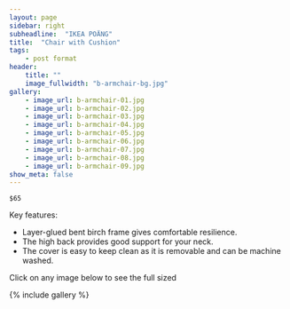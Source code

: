 ```yaml
---
layout: page
sidebar: right
subheadline:  "IKEA POÄNG"
title:  "Chair with Cushion"
tags:
    - post format
header:
    title: ""
    image_fullwidth: "b-armchair-bg.jpg"
gallery:
    - image_url: b-armchair-01.jpg
    - image_url: b-armchair-02.jpg
    - image_url: b-armchair-03.jpg
    - image_url: b-armchair-04.jpg
    - image_url: b-armchair-05.jpg
    - image_url: b-armchair-06.jpg
    - image_url: b-armchair-07.jpg
    - image_url: b-armchair-08.jpg
    - image_url: b-armchair-09.jpg
show_meta: false
---
```

`$65`

Key features:

- Layer-glued bent birch frame gives comfortable resilience.
- The high back provides good support for your neck.
- The cover is easy to keep clean as it is removable and can be machine washed.

<p>Click on any image below to see the full sized </p>

{% include gallery %}
